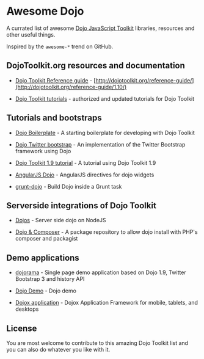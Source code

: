 # Awesome Dojo

A currated list of awesome [Dojo JavaScript Toolkit](http://dojotoolkit.org) libraries, resources and other useful things.

Inspired by the `awesome-*` trend on GitHub.

## DojoToolkit.org resources and documentation

* [Dojo Toolkit Reference guide](https://github.com/dojo/docs) - [http://dojotoolkit.org/reference-guide/](http://dojotoolkit.org/reference-guide/1.10/)

* [Dojo Toolkit tutorials](http://dojotoolkit.org/documentation/) - authorized and updated tutorials for Dojo Toolkit

## Tutorials and bootstraps

* [Dojo Boilerplate](https://github.com/csnover/dojo-boilerplate) - A starting boilerplate for developing with Dojo Toolkit

* [Dojo Twitter bootstrap](https://github.com/xsokev/Dojo-Bootstrap) - An implementation of the Twitter Bootstrap framework using Dojo

* [Dojo Toolkit 1.9 tutorial](https://github.com/cepa/dojo-tutorial) - A tutorial using Dojo Toolkit 1.9

* [AngularJS Dojo](https://github.com/adrobisch/angular-dojo) - AngularJS directives for dojo widgets

* [grunt-dojo](https://github.com/phated/grunt-dojo) - Build Dojo inside a Grunt task


## Serverside integrations of Dojo Toolkit

* [Dojos](https://github.com/supnate/dojos) - Server side dojo on NodeJS

* [Dojo & Composer](https://github.com/superdweebie/dojo) - A package repository to allow dojo install with PHP's composer and packagist

## Demo applications

* [dojorama](https://github.com/sirprize/dojorama) - Single page demo application based on Dojo 1.9, Twitter Bootstrap 3 and history API

* [Dojo Demo](https://github.com/rmurphey/dojo-demo) - Dojo demo

* [Dojox application](https://github.com/dmachi/dojox_application) - Dojox Application Framework for mobile, tablets, and desktops

## License

You are most welcome to contribute to this amazing Dojo Toolkit list and you can also do whatever you like with it.
